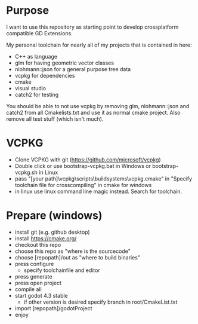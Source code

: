 # Purpose

I want to use this repository as starting point to develop crossplatform compatible GD Extensions.

My personal toolchain for nearly all of my projects that is contained in here:

* C++ as language
* glm for having geometric vector classes
* nlohmann::json for a general purpose tree data
* vcpkg for dependencies
* cmake
* visual studio
* catch2 for testing

You should be able to not use vcpkg by removing glm, nlohmann::json and catch2 from all Cmakelists.txt and use it as normal cmake project.
Also remove all test stuff (which isn't much).


# VCPKG

* Clone VCPKG with git (https://github.com/microsoft/vcpkg)
* Double click or use bootstrap-vcpkg.bat in Windows or bootstrap-vcpkg.sh in Linux
* pass "[your path]\vcpkg\scripts\buildsystems\vcpkg.cmake" in "Specify toolchain file for crosscompiling" in cmake for windows
* in linux use linux command line magic instead. Search for toolchain.

# Prepare (windows)

* install git (e.g. github desktop)
* install https://cmake.org/
* checkout this repo
* choose this repo as "where is the sourcecode"
* choose [repopath]/out as "where to build binaries"
* press configure
  * specify toolchainfile and editor
* press generate
* press open project
* compile all
* start godot 4.3 stable
  * if other version is desired specify branch in root/CmakeList.txt
* import [repopath]/godotProject
* enjoy
